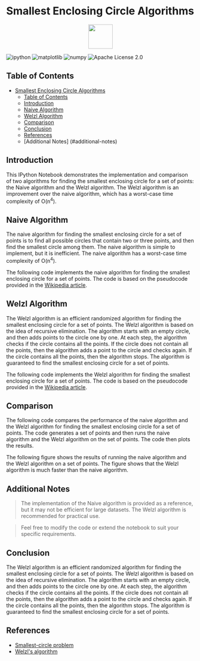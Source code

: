 # Smallest Enclosing Circle Algorithms

<div align="center">
<img src="https://i.imgur.com/LEatCcm.png" width="65px" height='65px'/>
</div>

![ipython](https://img.shields.io/badge/ipython-7.16.1-blue)
![matplotlib](https://img.shields.io/badge/matplotlib-3.2.2-blue)
![numpy](https://img.shields.io/badge/numpy-1.18.5-blue)
![Apache License 2.0](https://img.shields.io/badge/license-Apache%20License%202.0-blue)

## Table of Contents

- [Smallest Enclosing Circle Algorithms](#smallest-enclosing-circle-algorithms)
  - [Table of Contents](#table-of-contents)
  - [Introduction](#introduction)
  - [Naive Algorithm](#naive-algorithm)
  - [Welzl Algorithm](#welzl-algorithm)
  - [Comparison](#comparison)
  - [Conclusion](#conclusion)
  - [References](#references)
  - [Additional Notes] (#additional-notes)

## Introduction

This IPython Notebook demonstrates the implementation and comparison of two algorithms for finding the smallest enclosing circle for a set of points: the Naive algorithm and the Welzl algorithm.
The Welzl algorithm is an improvement over the naive algorithm, which has a worst-case time complexity of O(n<sup>4</sup>).

## Naive Algorithm

The naive algorithm for finding the smallest enclosing circle for a set of points is to find all possible circles that contain two or three points, and then find the smallest circle among them. The naive algorithm is simple to implement, but it is inefficient. The naive algorithm has a worst-case time complexity of O(n<sup>4</sup>).

The following code implements the naive algorithm for finding the smallest enclosing circle for a set of points. The code is based on the pseudocode provided in the [Wikipedia article](https://en.wikipedia.org/wiki/Smallest-circle_problem#Naive_algorithm).

## Welzl Algorithm

The Welzl algorithm is an efficient randomized algorithm for finding the smallest enclosing circle for a set of points. The Welzl algorithm is based on the idea of recursive elimination. The algorithm starts with an empty circle, and then adds points to the circle one by one. At each step, the algorithm checks if the circle contains all the points. If the circle does not contain all the points, then the algorithm adds a point to the circle and checks again. If the circle contains all the points, then the algorithm stops. The algorithm is guaranteed to find the smallest enclosing circle for a set of points.

The following code implements the Welzl algorithm for finding the smallest enclosing circle for a set of points. The code is based on the pseudocode provided in the [Wikipedia article](https://en.wikipedia.org/wiki/Smallest-circle_problem#Welzl's_algorithm).

## Comparison

The following code compares the performance of the naive algorithm and the Welzl algorithm for finding the smallest enclosing circle for a set of points. The code generates a set of points and then runs the naive algorithm and the Welzl algorithm on the set of points. The code then plots the results.

The following figure shows the results of running the naive algorithm and the Welzl algorithm on a set of points. The figure shows that the Welzl algorithm is much faster than the naive algorithm.

## Additional Notes

> The implementation of the Naive algorithm is provided as a reference, but it may not be efficient for large datasets. The Welzl algorithm is recommended for practical use.

> Feel free to modify the code or extend the notebook to suit your specific requirements.

## Conclusion

The Welzl algorithm is an efficient randomized algorithm for finding the smallest enclosing circle for a set of points. The Welzl algorithm is based on the idea of recursive elimination. The algorithm starts with an empty circle, and then adds points to the circle one by one. At each step, the algorithm checks if the circle contains all the points. If the circle does not contain all the points, then the algorithm adds a point to the circle and checks again. If the circle contains all the points, then the algorithm stops. The algorithm is guaranteed to find the smallest enclosing circle for a set of points.

## References

- [Smallest-circle problem](https://en.wikipedia.org/wiki/Smallest-circle_problem)
- [ Welzl's algorithm](https://www.nayuki.io/page/smallest-enclosing-circle)
